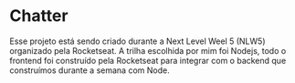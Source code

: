 # Chatter
Esse projeto está sendo criado durante a Next Level Weel 5 (NLW5) organizado pela Rocketseat.
A trilha escolhida por mim foi Nodejs, todo o frontend foi construído pela Rocketseat para integrar com o backend que construímos durante a semana com Node.

